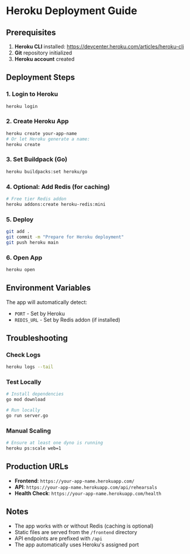 # Heroku Deployment Guide

## Prerequisites

1. **Heroku CLI** installed: https://devcenter.heroku.com/articles/heroku-cli
2. **Git** repository initialized
3. **Heroku account** created

## Deployment Steps

### 1. Login to Heroku
```bash
heroku login
```

### 2. Create Heroku App
```bash
heroku create your-app-name
# Or let Heroku generate a name:
heroku create
```

### 3. Set Buildpack (Go)
```bash
heroku buildpacks:set heroku/go
```

### 4. Optional: Add Redis (for caching)
```bash
# Free tier Redis addon
heroku addons:create heroku-redis:mini
```

### 5. Deploy
```bash
git add .
git commit -m "Prepare for Heroku deployment"
git push heroku main
```

### 6. Open App
```bash
heroku open
```

## Environment Variables

The app will automatically detect:
- `PORT` - Set by Heroku
- `REDIS_URL` - Set by Redis addon (if installed)

## Troubleshooting

### Check Logs
```bash
heroku logs --tail
```

### Test Locally
```bash
# Install dependencies
go mod download

# Run locally
go run server.go
```

### Manual Scaling
```bash
# Ensure at least one dyno is running
heroku ps:scale web=1
```

## Production URLs

- **Frontend**: `https://your-app-name.herokuapp.com/`
- **API**: `https://your-app-name.herokuapp.com/api/rehearsals`
- **Health Check**: `https://your-app-name.herokuapp.com/health`

## Notes

- The app works with or without Redis (caching is optional)
- Static files are served from the `/frontend` directory
- API endpoints are prefixed with `/api`
- The app automatically uses Heroku's assigned port